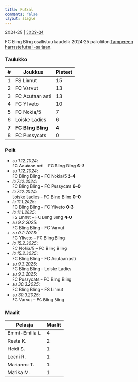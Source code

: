 ```yaml
---
title: Futsal
comments: false
layout: single
---
```


2024-25 | [2023-24](/futsal/2023-24)


 FC Bling Bling osallistuu kaudella 2024-25 palloliiton [Tampereen harrastefutsal -sarjaan](https://tulospalvelu.palloliitto.fi/category/FNH1!lanfshl2425/tables).


### Taulukko
| # | Joukkue | Pisteet |
|---|---------| ---|
|1 | FS Linnut | 15 |
|2 | FC Varvut | 13 |
|3 | FC Acutaan asti | 13 |
|4 | FC Yliveto | 10 |
|5 | FC Nokia/5 | 7 |
|6 | Loiske Ladies | 6 |
| **7** | **FC Bling Bling** | **4** |
|8 | FC Pussycats  | 0 |

### Pelit

* *su 1.12.2024*:\
  FC Acutaan asti – FC Bling Bling **6–2** 
* *su 1.12.2024*:\
  FC Bling Bling – FC Nokia/5 **2–4** 
* *la 7.12.2024*:\
  FC Bling Bling – FC Pussycats  **6–0** 
* *la 7.12.2024*:\
  Loiske Ladies – FC Bling Bling **0–0** 
* *la 11.1.2025*:\
  FC Bling Bling – FC Yliveto **0–3** 
* *la 11.1.2025*:\
  FS Linnut – FC Bling Bling **4–0** 
* *su 9.2.2025*:\
  FC Bling Bling – FC Varvut  
* *su 9.2.2025*:\
  FC Yliveto – FC Bling Bling  
* *la 15.2.2025*:\
  FC Nokia/5 – FC Bling Bling  
* *la 15.2.2025*:\
  FC Bling Bling – FC Acutaan asti  
* *su 9.3.2025*:\
  FC Bling Bling – Loiske Ladies  
* *su 9.3.2025*:\
  FC Pussycats  – FC Bling Bling  
* *su 30.3.2025*:\
  FC Bling Bling – FS Linnut  
* *su 30.3.2025*:\
  FC Varvut – FC Bling Bling  

### Maalit


| Pelaaja | Maalit |
|---| ---|
|Emmi-Emilia L. | 4 |
|Reeta K. | 2 |
|Heidi S. | 1 |
|Leeni R. | 1 |
|Marianne T. | 1 |
|Marika M. | 1 |